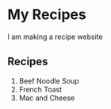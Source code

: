 # My Recipes

I am making a recipe website

## Recipes

1. Beef Noodle Soup
2. French Toast
3. Mac and Cheese